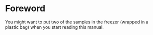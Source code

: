 # Foreword

You might want to put two of the samples in the freezer (wrapped in a plastic bag) when you start reading this manual.
